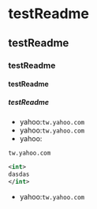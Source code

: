 # testReadme
## testReadme
### testReadme
#### testReadme
##### testReadme

* yahoo:`tw.yahoo.com`
* yahoo:``tw.yahoo.com``
* yahoo:
```
tw.yahoo.com
```
```xml
<int>
dasdas
</int>
```
* yahoo:````tw.yahoo.com````
